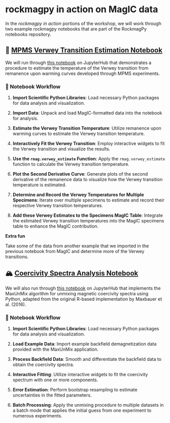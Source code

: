 # rockmagpy in action on MagIC data

In the *rockmagpy in action* portions of the workshop, we will work through two example rockmagpy notebooks that are part of the RockmagPy notebooks repository.

## 🧲 [MPMS Verwey Transition Estimation Notebook](https://pmagpy.github.io/RockmagPy-notebooks/MPMS_notebooks/MPMS_verwey_fit.html)

We will run through [this notebook](https://pmagpy.github.io/RockmagPy-notebooks/MPMS_notebooks/MPMS_verwey_fit.html) on JupyterHub that demonstrates a procedure to estimate the temperature of the Verwey transition from remanence upon warming curves developed through MPMS experiments.

### 🔧 Notebook Workflow

1. **Import Scientific Python Libraries**: Load necessary Python packages for data analysis and visualization.

2. **Import Data**: Unpack and load MagIC-formatted data into the notebook for analysis.

3. **Estimate the Verwey Transition Temperature**: Utilize remanence upon warming curves to estimate the Verwey transition temperature.

4. **Interactively Fit the Verwey Transition**: Employ interactive widgets to fit the Verwey transition and visualize the results.

5. **Use the `rmag.verwey_estimate` Function**: Apply the `rmag.verwey_estimate` function to calculate the Verwey transition temperature.

6. **Plot the Second Derivative Curve**: Generate plots of the second derivative of the remanence data to visualize how the Verwey transition temperature is estimated.

7. **Determine and Record the Verwey Temperatures for Multiple Specimens**: Iterate over multiple specimens to estimate and record their respective Verwey transition temperatures.

8. **Add these Verwey Estimates to the Specimens MagIC Table**: Integrate the estimated Verwey transition temperatures into the MagIC specimens table to enhance the MagIC contribution.

**Extra fun**

Take some of the data from another example that we imported in the previous notebook from MagIC and determine more of the Verwey transitions.

## 🏔️ [Coercivity Spectra Analysis Notebook](https://pmagpy.github.io/RockmagPy-notebooks/hysteresis_backfield_notebooks/coercivity_unmixing_MaxUnmix.html)

We will also run through [this notebook](https://pmagpy.github.io/RockmagPy-notebooks/hysteresis_backfield_notebooks/coercivity_unmixing_MaxUnmix.html) on JupyterHub that implements the MaxUnMix algorithm for unmixing magnetic coercivity spectra using Python, adapted from the original R-based implementation by Maxbauer et al. (2016).

### 🔧 Notebook Workflow

1. **Import Scientific Python Libraries**: Load necessary Python packages for data analysis and visualization.

2. **Load Example Data**: Import example backfield demagnetization data provided with the MaxUnMix application.

3. **Process Backfield Data**: Smooth and differentiate the backfield data to obtain the coercivity spectra.

4. **Interactive Fitting**: Utilize interactive widgets to fit the coercivity spectrum with one or more components.

5. **Error Estimation**: Perform bootstrap resampling to estimate uncertainties in the fitted parameters.

6. **Batch Processing**: Apply the unmixing procedure to multiple datasets in a batch mode that applies the initial guess from one experiment to numerous experiments.